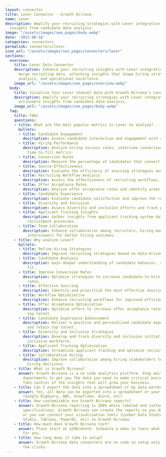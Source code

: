 ```yaml
---
layout: connector
title: Lever Connector - Growth Nirvana
name: Lever
description: Amplify your recruiting strategies with Lever integration, gaining actionable
  insights from candidate data analysis.
image: "/assets/images/seo_pages/body.webp"
date: '2023-08-18'
categories: connectors
permalink: connectors/lever
icon_url: "/assets/images/seo_pages/connectors/lever"
sections:
  overview:
    title: Lever Data Connector
    description: Enhance your recruiting insights with Lever integration. Seamlessly
      merge recruiting data, unlocking insights that shape hiring strategies, candidate
      analysis, and operational excellence.
    image_url: "/assets/images/seo_pages/overview.webp"
  body:
    title: Visualize Your Lever channel data with Growth Nirvana's Lever Connector
    description: Amplify your recruiting strategies with Lever integration, gaining
      actionable insights from candidate data analysis.
    image_url: "/assets/images/seo_pages/body.webp"
  faq:
    title: FAQs
    questions:
    - title: What are the most popular metrics in Lever to analyze?
      bullets:
      - title: Candidate Engagement
        description: Assess candidate interaction and engagement with recruiting materials.
      - title: Hiring Performance
        description: Analyze hiring success rates, interview conversion rates, and
          time-to-fill metrics.
      - title: Conversion Rates
        description: Measure the percentage of candidates that convert into hires.
      - title: Source Effectiveness
        description: Evaluate the efficiency of sourcing strategies and channels.
      - title: Recruiting Workflow Analysis
        description: Assess the effectiveness of recruiting workflows.
      - title: Offer Acceptance Rates
        description: Analyze offer acceptance rates and identify areas for improvement.
      - title: Candidate Experience
        description: Evaluate candidate satisfaction and improve the recruitment process.
      - title: Diversity and Inclusion
        description: Assess diversity and inclusion efforts and track progress.
      - title: Applicant Tracking Insights
        description: Gather insights from applicant tracking system data to optimize
          recruitment processes.
      - title: Team Collaboration
        description: Enhance collaboration among recruiters, hiring managers, and
          interviewers for better hiring outcomes.
    - title: Why analyze Lever?
      bullets:
      - title: Refine Hiring Strategies
        description: Improve recruiting strategies based on data-driven insights.
      - title: Candidate Analysis
        description: Gain deeper understanding of candidate behavior, skills, and
          fit.
      - title: Improve Conversion Rates
        description: Optimize strategies to increase candidate-to-hire conversion
          rates.
      - title: Effective Sourcing
        description: Identify and prioritize the most effective sourcing channels.
      - title: Workflow Optimization
        description: Enhance recruiting workflows for improved efficiency and outcomes.
      - title: Offer Acceptance Optimization
        description: Optimize offers to increase offer acceptance rates and attract
          top talent.
      - title: Candidate Experience Enhancement
        description: Deliver a positive and personalized candidate experience to attract
          and retain top talent.
      - title: Diversity and Inclusion Strategies
        description: Develop and track diversity and inclusion initiatives for a more
          inclusive workforce.
      - title: Applicant Tracking Optimization
        description: Streamline applicant tracking and optimize recruitment processes.
      - title: Collaborative Hiring
        description: Improve collaboration among hiring stakeholders to make better
          hiring decisions.
    - title: What is Growth Nirvana?
      answer: Growth Nirvana is a no code analytics platform. Stop waiting for other
        departments to get you the data you need to make critical business decisions.
        Take control of the insights that will grow your business.
    - title: Can I export the data into a spreadsheet or my data warehouse?
      answer: Yes, all data can be exported into a spreadsheet or your data warehouse
        (Google BigQuery, AWS, Snowflake, Azure, etc)
    - title: How customizable are Growth Nirvana reports?
      answer: Growth Nirvana reporting is 100% white labeled and customized to your
        specifications. Growth Nirvana can create the reports so you don’t have to
        or you can connect your visualization tools (Looker Data Studio/Google Data
        Studio, Tableau, PowerBI, etc) to Growth Nirvana.
    - title: How much does Growth Nirvana cost?
      answer: Plans start at $200/month. Schedule a demo to learn what plan is best
        for you.
    - title: How long does it take to setup?
      answer: Growth Nirvana data connectors are no code so setup only requires a
        few clicks.
---
```

